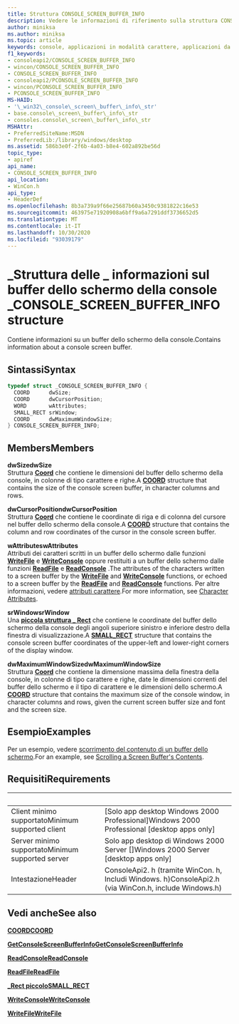 ```yaml
---
title: Struttura CONSOLE_SCREEN_BUFFER_INFO
description: Vedere le informazioni di riferimento sulla struttura CONSOLE_SCREEN_BUFFER_INFO, che contiene informazioni su un buffer dello schermo della console.
author: miniksa
ms.author: miniksa
ms.topic: article
keywords: console, applicazioni in modalità carattere, applicazioni da riga di comando, applicazioni di terminale, api della console
f1_keywords:
- consoleapi2/CONSOLE_SCREEN_BUFFER_INFO
- wincon/CONSOLE_SCREEN_BUFFER_INFO
- CONSOLE_SCREEN_BUFFER_INFO
- consoleapi2/PCONSOLE_SCREEN_BUFFER_INFO
- wincon/PCONSOLE_SCREEN_BUFFER_INFO
- PCONSOLE_SCREEN_BUFFER_INFO
MS-HAID:
- '\_win32\_console\_screen\_buffer\_info\_str'
- base.console\_screen\_buffer\_info\_str
- consoles.console\_screen\_buffer\_info\_str
MSHAttr:
- PreferredSiteName:MSDN
- PreferredLib:/library/windows/desktop
ms.assetid: 586b3e0f-2f6b-4a03-b8e4-602a892be56d
topic_type:
- apiref
api_name:
- CONSOLE_SCREEN_BUFFER_INFO
api_location:
- WinCon.h
api_type:
- HeaderDef
ms.openlocfilehash: 8b3a739a9f66e25687b60a3450c9381822c16e53
ms.sourcegitcommit: 463975e71920908a6bff9a6a7291ddf3736652d5
ms.translationtype: MT
ms.contentlocale: it-IT
ms.lasthandoff: 10/30/2020
ms.locfileid: "93039179"
---
```

# <a name="console_screen_buffer_info-structure"></a><span data-ttu-id="a1983-104">\_Struttura delle \_ informazioni sul buffer dello schermo della console \_</span><span class="sxs-lookup"><span data-stu-id="a1983-104">CONSOLE\_SCREEN\_BUFFER\_INFO structure</span></span>

<span data-ttu-id="a1983-105">Contiene informazioni su un buffer dello schermo della console.</span><span class="sxs-lookup"><span data-stu-id="a1983-105">Contains information about a console screen buffer.</span></span>

## <a name="syntax"></a><span data-ttu-id="a1983-106">Sintassi</span><span class="sxs-lookup"><span data-stu-id="a1983-106">Syntax</span></span>

```C
typedef struct _CONSOLE_SCREEN_BUFFER_INFO {
  COORD      dwSize;
  COORD      dwCursorPosition;
  WORD       wAttributes;
  SMALL_RECT srWindow;
  COORD      dwMaximumWindowSize;
} CONSOLE_SCREEN_BUFFER_INFO;
```

## <a name="members"></a><span data-ttu-id="a1983-107">Members</span><span class="sxs-lookup"><span data-stu-id="a1983-107">Members</span></span>

<span data-ttu-id="a1983-108">**dwSize**</span><span class="sxs-lookup"><span data-stu-id="a1983-108">**dwSize**</span></span>  
<span data-ttu-id="a1983-109">Struttura [**Coord**](coord-str.md) che contiene le dimensioni del buffer dello schermo della console, in colonne di tipo carattere e righe.</span><span class="sxs-lookup"><span data-stu-id="a1983-109">A [**COORD**](coord-str.md) structure that contains the size of the console screen buffer, in character columns and rows.</span></span>

<span data-ttu-id="a1983-110">**dwCursorPosition**</span><span class="sxs-lookup"><span data-stu-id="a1983-110">**dwCursorPosition**</span></span>  
<span data-ttu-id="a1983-111">Struttura [**Coord**](coord-str.md) che contiene le coordinate di riga e di colonna del cursore nel buffer dello schermo della console.</span><span class="sxs-lookup"><span data-stu-id="a1983-111">A [**COORD**](coord-str.md) structure that contains the column and row coordinates of the cursor in the console screen buffer.</span></span>

<span data-ttu-id="a1983-112">**wAttributes**</span><span class="sxs-lookup"><span data-stu-id="a1983-112">**wAttributes**</span></span>  
<span data-ttu-id="a1983-113">Attributi dei caratteri scritti in un buffer dello schermo dalle funzioni [**WriteFile**](https://msdn.microsoft.com/library/windows/desktop/aa365747) e [**WriteConsole**](writeconsole.md) oppure restituiti a un buffer dello schermo dalle funzioni [**ReadFile**](https://msdn.microsoft.com/library/windows/desktop/aa365467) e [**ReadConsole**](readconsole.md) .</span><span class="sxs-lookup"><span data-stu-id="a1983-113">The attributes of the characters written to a screen buffer by the [**WriteFile**](https://msdn.microsoft.com/library/windows/desktop/aa365747) and [**WriteConsole**](writeconsole.md) functions, or echoed to a screen buffer by the [**ReadFile**](https://msdn.microsoft.com/library/windows/desktop/aa365467) and [**ReadConsole**](readconsole.md) functions.</span></span> <span data-ttu-id="a1983-114">Per altre informazioni, vedere [attributi carattere](console-screen-buffers.md#character-attributes).</span><span class="sxs-lookup"><span data-stu-id="a1983-114">For more information, see [Character Attributes](console-screen-buffers.md#character-attributes).</span></span>

<span data-ttu-id="a1983-115">**srWindow**</span><span class="sxs-lookup"><span data-stu-id="a1983-115">**srWindow**</span></span>  
<span data-ttu-id="a1983-116">Una [**piccola struttura \_ Rect**](small-rect-str.md) che contiene le coordinate del buffer dello schermo della console degli angoli superiore sinistro e inferiore destro della finestra di visualizzazione.</span><span class="sxs-lookup"><span data-stu-id="a1983-116">A [**SMALL\_RECT**](small-rect-str.md) structure that contains the console screen buffer coordinates of the upper-left and lower-right corners of the display window.</span></span>

<span data-ttu-id="a1983-117">**dwMaximumWindowSize**</span><span class="sxs-lookup"><span data-stu-id="a1983-117">**dwMaximumWindowSize**</span></span>  
<span data-ttu-id="a1983-118">Struttura [**Coord**](coord-str.md) che contiene la dimensione massima della finestra della console, in colonne di tipo carattere e righe, date le dimensioni correnti del buffer dello schermo e il tipo di carattere e le dimensioni dello schermo.</span><span class="sxs-lookup"><span data-stu-id="a1983-118">A [**COORD**](coord-str.md) structure that contains the maximum size of the console window, in character columns and rows, given the current screen buffer size and font and the screen size.</span></span>

## <a name="examples"></a><span data-ttu-id="a1983-119">Esempio</span><span class="sxs-lookup"><span data-stu-id="a1983-119">Examples</span></span>

<span data-ttu-id="a1983-120">Per un esempio, vedere [scorrimento del contenuto di un buffer dello schermo](scrolling-a-screen-buffer-s-contents.md).</span><span class="sxs-lookup"><span data-stu-id="a1983-120">For an example, see [Scrolling a Screen Buffer's Contents](scrolling-a-screen-buffer-s-contents.md).</span></span>

## <a name="requirements"></a><span data-ttu-id="a1983-121">Requisiti</span><span class="sxs-lookup"><span data-stu-id="a1983-121">Requirements</span></span>

| &nbsp; | &nbsp; |
|-|-|
| <span data-ttu-id="a1983-122">Client minimo supportato</span><span class="sxs-lookup"><span data-stu-id="a1983-122">Minimum supported client</span></span> | <span data-ttu-id="a1983-123">\[Solo app desktop Windows 2000 Professional\]</span><span class="sxs-lookup"><span data-stu-id="a1983-123">Windows 2000 Professional \[desktop apps only\]</span></span> |
| <span data-ttu-id="a1983-124">Server minimo supportato</span><span class="sxs-lookup"><span data-stu-id="a1983-124">Minimum supported server</span></span> | <span data-ttu-id="a1983-125">Solo app desktop di Windows 2000 Server \[\]</span><span class="sxs-lookup"><span data-stu-id="a1983-125">Windows 2000 Server \[desktop apps only\]</span></span> |
| <span data-ttu-id="a1983-126">Intestazione</span><span class="sxs-lookup"><span data-stu-id="a1983-126">Header</span></span> | <span data-ttu-id="a1983-127">ConsoleApi2. h (tramite WinCon. h, Includi Windows. h)</span><span class="sxs-lookup"><span data-stu-id="a1983-127">ConsoleApi2.h (via WinCon.h, include Windows.h)</span></span> |

## <a name="see-also"></a><span data-ttu-id="a1983-128">Vedi anche</span><span class="sxs-lookup"><span data-stu-id="a1983-128">See also</span></span>

[<span data-ttu-id="a1983-129">**COORD**</span><span class="sxs-lookup"><span data-stu-id="a1983-129">**COORD**</span></span>](coord-str.md)

[<span data-ttu-id="a1983-130">**GetConsoleScreenBufferInfo**</span><span class="sxs-lookup"><span data-stu-id="a1983-130">**GetConsoleScreenBufferInfo**</span></span>](getconsolescreenbufferinfo.md)

[<span data-ttu-id="a1983-131">**ReadConsole**</span><span class="sxs-lookup"><span data-stu-id="a1983-131">**ReadConsole**</span></span>](readconsole.md)

[<span data-ttu-id="a1983-132">**ReadFile**</span><span class="sxs-lookup"><span data-stu-id="a1983-132">**ReadFile**</span></span>](https://msdn.microsoft.com/library/windows/desktop/aa365467)

[<span data-ttu-id="a1983-133">**\_Rect piccolo**</span><span class="sxs-lookup"><span data-stu-id="a1983-133">**SMALL\_RECT**</span></span>](small-rect-str.md)

[<span data-ttu-id="a1983-134">**WriteConsole**</span><span class="sxs-lookup"><span data-stu-id="a1983-134">**WriteConsole**</span></span>](writeconsole.md)

[<span data-ttu-id="a1983-135">**WriteFile**</span><span class="sxs-lookup"><span data-stu-id="a1983-135">**WriteFile**</span></span>](https://msdn.microsoft.com/library/windows/desktop/aa365747)
